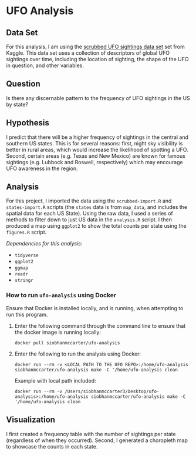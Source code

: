 # UFO Analysis

## Data Set

For this analysis, I am using the [scrubbed UFO sightings data set](https://www.kaggle.com/NUFORC/ufo-sightings) set from Kaggle. This data set uses a collection of descriptors of global UFO sightings over time, including the location of sighting, the shape of the UFO in question, and other variables. 

## Question

Is there any discernable pattern to the frequency of UFO sightings in the US by state? 

## Hypothesis

I predict that there will be a higher frequency of sightings in the central and southern US states. This is for several reasons: first, night sky visibility is better in rural areas, which would increase the likelihood of spotting a UFO. Second, certain areas (e.g. Texas and New Mexico) are known for famous sightings (e.g. Lubbock and Roswell, respectively) which may encourage UFO awareness in the region. 

## Analysis

For this project, I imported the data using the `scrubbed-import.R` and `states-import.R` scripts (the `states` data is from `map_data`, and includes the spatial data for each US State). Using the raw data, I used a series of methods to filter down to just US data in the `analysis.R` script. I then produced a map using `ggplot2` to show the total counts per state using the `figures.R` script.

*Dependencies for this analysis*:

* `tidyverse`
* `ggplot2`
* `ggmap`
* `readr`
* `stringr`

### How to run `ufo-analysis` using Docker

Ensure that Docker is installed locally, and is running, when attempting to run this program. 

1. Enter the following command through the command line to ensure that the docker image is running locally: 

	`docker pull siobhanmccarter/ufo-analysis` 
	
2. Enter the following to run the analysis using Docker:
 
	`docker run --rm -v <LOCAL PATH TO THE UFO REPO>:/home/ufo-analysis siobhanmccarter/ufo-analysis make -C '/home/ufo-analysis clean`
	
	Example with local path included:
	
	`docker run --rm -v /Users/siobhanmccarter3/Desktop/ufo-analysis>:/home/ufo-analysis siobhanmccarter/ufo-analysis make -C '/home/ufo-analysis clean`
	
## Visualization

I first created a frequency table with the number of sightings per state (regardless of when they occurred). Second, I generated a choropleth map to showcase the counts in each state.
